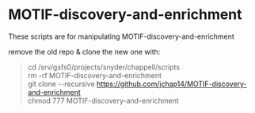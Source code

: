 # MOTIF-discovery-and-enrichment
These scripts are for manipulating MOTIF-discovery-and-enrichment

remove the old repo & clone the new one with: 
> cd /srv/gsfs0/projects/snyder/chappell/scripts  
> rm -rf MOTIF-discovery-and-enrichment     
> git clone --recursive https://github.com/jchap14/MOTIF-discovery-and-enrichment     
> chmod 777 MOTIF-discovery-and-enrichment     
